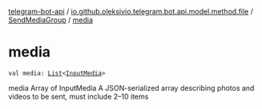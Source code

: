 [telegram-bot-api](../../index.md) / [io.github.oleksivio.telegram.bot.api.model.method.file](../index.md) / [SendMediaGroup](index.md) / [media](./media.md)

# media

`val media: `[`List`](https://kotlinlang.org/api/latest/jvm/stdlib/kotlin.collections/-list/index.html)`<`[`InputMedia`](../../io.github.oleksivio.telegram.bot.api.model.objects.std.files.inputmedia/-input-media/index.md)`>`

media Array of InputMedia A JSON-serialized array describing photos and videos to be
sent, must include 2–10 items

